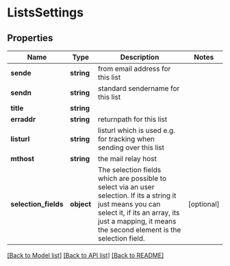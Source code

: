 # ListsSettings

## Properties
Name | Type | Description | Notes
------------ | ------------- | ------------- | -------------
**sende** | **string** | from email address for this list | 
**sendn** | **string** | standard sendername for this list | 
**title** | **string** |  | 
**erraddr** | **string** | returnpath for this list | 
**listurl** | **string** | listurl which is used e.g. for tracking when sending over this list | 
**mthost** | **string** | the mail relay host | 
**selection_fields** | **object** | The selection fields which are possible to select via an user selection. If its a string it just means you can select it, if its an array, its just a mapping, it means the second element is the selection field. | [optional] 

[[Back to Model list]](../README.md#documentation-for-models) [[Back to API list]](../README.md#documentation-for-api-endpoints) [[Back to README]](../README.md)


